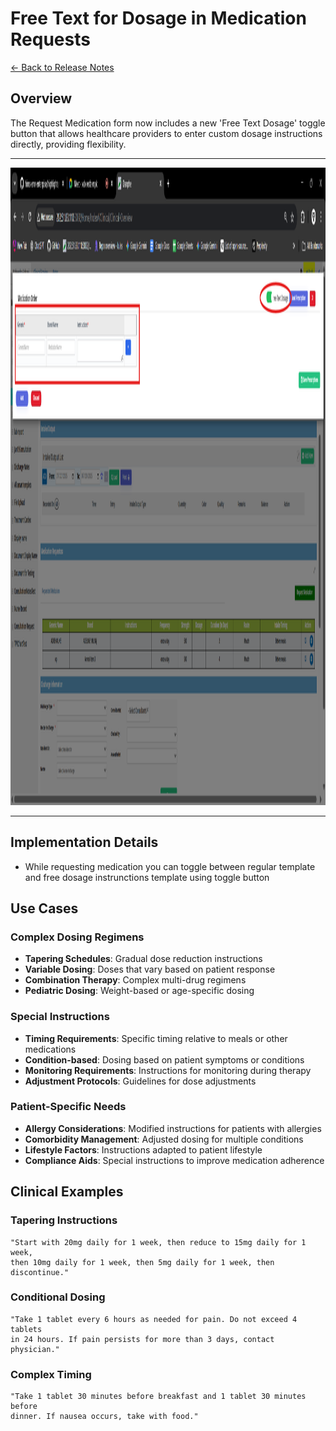 # Free Text for Dosage in Medication Requests

[← Back to Release Notes](../README.md)

## Overview

The Request Medication form now includes a new 'Free Text Dosage' toggle button that allows healthcare providers to enter custom dosage instructions directly, providing flexibility.

---
<img width="1920" height="1020" alt="image" src="./images/free dosage.png" />

---
## Implementation Details
- While requesting medication you can toggle between regular template and free dosage instrunctions template using toggle button

## Use Cases

### Complex Dosing Regimens
- **Tapering Schedules**: Gradual dose reduction instructions
- **Variable Dosing**: Doses that vary based on patient response
- **Combination Therapy**: Complex multi-drug regimens
- **Pediatric Dosing**: Weight-based or age-specific dosing

### Special Instructions
- **Timing Requirements**: Specific timing relative to meals or other medications
- **Condition-based**: Dosing based on patient symptoms or conditions
- **Monitoring Requirements**: Instructions for monitoring during therapy
- **Adjustment Protocols**: Guidelines for dose adjustments

### Patient-Specific Needs
- **Allergy Considerations**: Modified instructions for patients with allergies
- **Comorbidity Management**: Adjusted dosing for multiple conditions
- **Lifestyle Factors**: Instructions adapted to patient lifestyle
- **Compliance Aids**: Special instructions to improve medication adherence

## Clinical Examples

### Tapering Instructions
```
"Start with 20mg daily for 1 week, then reduce to 15mg daily for 1 week, 
then 10mg daily for 1 week, then 5mg daily for 1 week, then discontinue."
```

### Conditional Dosing
```
"Take 1 tablet every 6 hours as needed for pain. Do not exceed 4 tablets 
in 24 hours. If pain persists for more than 3 days, contact physician."
```

### Complex Timing
```
"Take 1 tablet 30 minutes before breakfast and 1 tablet 30 minutes before 
dinner. If nausea occurs, take with food."
```

